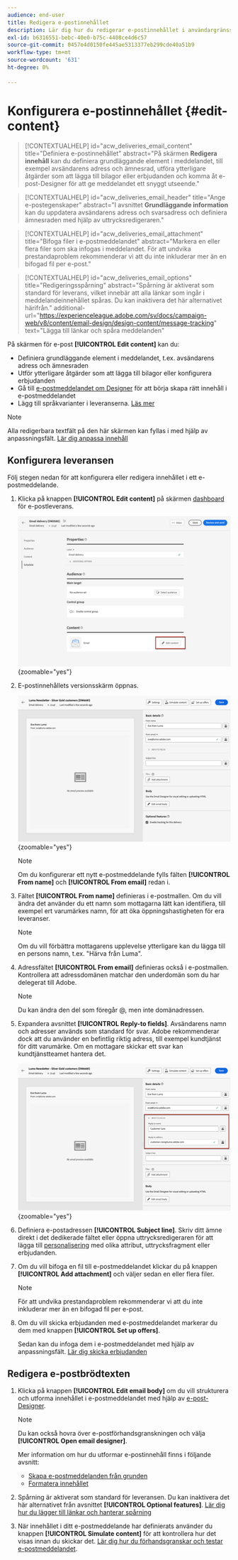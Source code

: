 ```yaml
---
audience: end-user
title: Redigera e-postinnehållet
description: Lär dig hur du redigerar e-postinnehållet i användargränssnittet för Campaign Web
exl-id: b6316551-bebc-40e0-b75c-4408ce4d6c57
source-git-commit: 0457e4d0150fe445ae5313377eb299cde40a51b9
workflow-type: tm+mt
source-wordcount: '631'
ht-degree: 0%

---
```


# Konfigurera e-postinnehållet {#edit-content}

>[!CONTEXTUALHELP]
>id="acw_deliveries_email_content"
>title="Definiera e-postinnehållet"
>abstract="På skärmen **Redigera innehåll** kan du definiera grundläggande element i meddelandet, till exempel avsändarens adress och ämnesrad, utföra ytterligare åtgärder som att lägga till bilagor eller erbjudanden och komma åt e-post-Designer för att ge meddelandet ett snyggt utseende."

>[!CONTEXTUALHELP]
>id="acw_deliveries_email_header"
>title="Ange e-postegenskaper"
>abstract="I avsnittet **Grundläggande information** kan du uppdatera avsändarens adress och svarsadress och definiera ämnesraden med hjälp av uttrycksredigeraren."

>[!CONTEXTUALHELP]
>id="acw_deliveries_email_attachment"
>title="Bifoga filer i e-postmeddelandet"
>abstract="Markera en eller flera filer som ska infogas i meddelandet. För att undvika prestandaproblem rekommenderar vi att du inte inkluderar mer än en bifogad fil per e-post."

>[!CONTEXTUALHELP]
>id="acw_deliveries_email_options"
>title="Redigeringsspårning"
>abstract="Spårning är aktiverat som standard för leverans, vilket innebär att alla länkar som ingår i meddelandeinnehållet spåras. Du kan inaktivera det här alternativet härifrån."
>additional-url="https://experienceleague.adobe.com/sv/docs/campaign-web/v8/content/email-design/design-content/message-tracking" text="Lägga till länkar och spåra meddelanden"

På skärmen för e-post **[!UICONTROL Edit content]** kan du:

* Definiera grundläggande element i meddelandet, t.ex. avsändarens adress och ämnesraden
* Utför ytterligare åtgärder som att lägga till bilagor eller konfigurera erbjudanden
* Gå till [e-postmeddelandet om Designer](get-started-email-designer.md#start-authoring) för att börja skapa rätt innehåll i e-postmeddelandet
* Lägg till språkvarianter i leveranserna. [Läs mer](../msg/multilingual.md)

>[!NOTE]
>
>Alla redigerbara textfält på den här skärmen kan fyllas i med hjälp av anpassningsfält. [Lär dig anpassa innehåll](../personalization/personalize.md)

## Konfigurera leveransen

Följ stegen nedan för att konfigurera eller redigera innehållet i ett e-postmeddelande.

1. Klicka på knappen **[!UICONTROL Edit content]** på skärmen [dashboard](../email/create-email.md) för e-postleverans.

   ![Skärmbild som visar knappen Redigera innehåll på kontrollpanelen för e-postleverans.](assets/email-edit-content-button.png){zoomable="yes"}

1. E-postinnehållets versionsskärm öppnas.

   ![Skärmbild som visar kontrollpanelen för utgåva av e-postinnehåll.](assets/email-edit-content-dashboard.png){zoomable="yes"}

   >[!NOTE]
   >
   >Om du konfigurerar ett nytt e-postmeddelande fylls fälten **[!UICONTROL From name]** och **[!UICONTROL From email]** redan i.

1. Fältet **[!UICONTROL From name]** definieras i e-postmallen. Om du vill ändra det använder du ett namn som mottagarna lätt kan identifiera, till exempel ert varumärkes namn, för att öka öppningshastigheten för era leveranser.

   >[!NOTE]
   >
   >Om du vill förbättra mottagarens upplevelse ytterligare kan du lägga till en persons namn, t.ex. &quot;Härva från Luma&quot;.

1. Adressfältet **[!UICONTROL From email]** definieras också i e-postmallen. Kontrollera att adressdomänen matchar den underdomän som du har delegerat till Adobe.

   >[!NOTE]
   >
   >Du kan ändra den del som föregår @, men inte domänadressen.

1. Expandera avsnittet **[!UICONTROL Reply-to fields]**. Avsändarens namn och adresser används som standard för svar. Adobe rekommenderar dock att du använder en befintlig riktig adress, till exempel kundtjänst för ditt varumärke. Om en mottagare skickar ett svar kan kundtjänstteamet hantera det.

   ![Skärmbild som visar avsnittet Svarsfält i e-postinnehållets redigerare.](assets/email-edit-content-reply-to.png){zoomable="yes"}

1. Definiera e-postadressen **[!UICONTROL Subject line]**. Skriv ditt ämne direkt i det dedikerade fältet eller öppna uttrycksredigeraren för att lägga till [personalisering](../personalization/personalize.md) med olika attribut, uttrycksfragment eller erbjudanden.

1. Om du vill bifoga en fil till e-postmeddelandet klickar du på knappen **[!UICONTROL Add attachment]** och väljer sedan en eller flera filer.

   >[!NOTE]
   >
   >För att undvika prestandaproblem rekommenderar vi att du inte inkluderar mer än en bifogad fil per e-post.

   <!--limitation on size + number of files?-->

1. Om du vill skicka erbjudanden med e-postmeddelandet markerar du dem med knappen **[!UICONTROL Set up offers]**.

   Sedan kan du infoga dem i e-postmeddelandet med hjälp av anpassningsfält. [Lär dig skicka erbjudanden](../msg/offers.md)

## Redigera e-postbrödtexten

1. Klicka på knappen **[!UICONTROL Edit email body]** om du vill strukturera och utforma innehållet i e-postmeddelandet med hjälp av [e-post-Designer](get-started-email-designer.md#start-authoring).

   >[!NOTE]
   >
   >Du kan också hovra över e-postförhandsgranskningen och välja **[!UICONTROL Open email designer]**.


   Mer information om hur du utformar e-postinnehåll finns i följande avsnitt:

   * [Skapa e-postmeddelanden från grunden](create-email-content.md)
   * [Formatera innehållet](get-started-email-style.md)

1. Spårning är aktiverat som standard för leveransen. Du kan inaktivera det här alternativet från avsnittet **[!UICONTROL Optional features]**. [Lär dig hur du lägger till länkar och hanterar spårning](message-tracking.md)

1. När innehållet i ditt e-postmeddelande har definierats använder du knappen **[!UICONTROL Simulate content]** för att kontrollera hur det visas innan du skickar det. [Lär dig hur du förhandsgranskar och testar e-postmeddelandet](../preview-test/preview-test.md).
